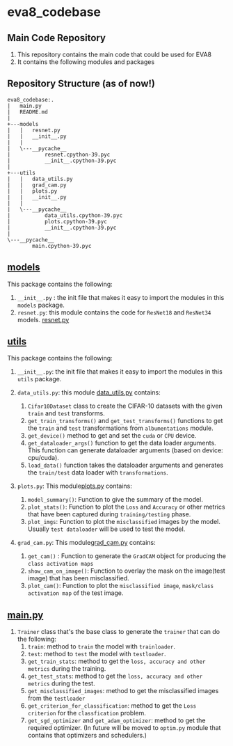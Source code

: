 # eva8_codebase

## Main Code Repository

1. This repository contains the main code that could be used for EVA8
2. It contains the following modules and packages

## Repository Structure (as of now!)
```
eva8_codebase:.
|   main.py
|   README.md
|
+---models
|   |   resnet.py
|   |   __init__.py
|   |
|   \---__pycache__
|           resnet.cpython-39.pyc
|           __init__.cpython-39.pyc
|
+---utils
|   |   data_utils.py
|   |   grad_cam.py
|   |   plots.py
|   |   __init__.py
|   |
|   \---__pycache__
|           data_utils.cpython-39.pyc
|           plots.cpython-39.pyc
|           __init__.cpython-39.pyc
|
\---__pycache__
        main.cpython-39.pyc
```


## [models](/models/)
This package contains the following:
1. ```__init__.py``` : the init file that makes it easy to import the modules in this ```models``` package.
2. ```resnet.py```: this module contains the code for ```ResNet18``` and ```ResNet34``` models. [resnet.py](/models/resnet.py)


## [utils](/utils/)
This package contains the following:
1. ```__init__.py```: the init file that makes it easy to import the modules in this ```utils``` package.
2. ```data_utils.py```: this module [data_utils.py](/utils/data_utils.py) contains:
    1. ```Cifar10Dataset``` class to create the CIFAR-10 datasets with the given ```train``` and ```test``` transforms.
    2. ```get_train_transforms()``` and ```get_test_transforms()``` functions to get the ```train``` and ```test``` transformations from ```albumentations``` module.
    3. ```get_device()``` method to get and set the ```cuda``` or ```CPU``` device.
    4. ```get_dataloader_args()``` function to get the data loader arguments. This function can generate dataloader arguments (based on device: cpu/cuda).
    5. ```load_data()``` function takes the dataloader arguments and generates the ```train/test``` data loader with ```transformations```.

3. ```plots.py```: This module[plots.py](/utils/plots.py) contains:
    1. ```model_summary()```: Function to give the summary of the model.
    2. ```plot_stats()```: Function to plot the ```Loss``` and ```Accuracy``` or other metrics that have been captured during ```training/testing``` phase.
    3. ```plot_imgs```: Function to plot the ```misclassified``` images by the model. Usually ```test dataloader``` will be used to test the model.

4. ```grad_cam.py```: This module[grad_cam.py](/utils/grad_cam.py) contains:
    1. ```get_cam()``` : Function to generate the ```GradCAM``` object for producing the ```class activation maps```
    2. ```show_cam_on_image()```: Function to overlay the mask on the image(test image) that has been misclassified.
    3. ```plot_cam()```: Function to plot the ```misclassified image```, ```mask/class activation map``` of the test image.



## [main.py](/main.py)
1. ```Trainer``` class that's the base class to generate the ```trainer``` that can do the following:
    1. ```train```: method to ```train``` the model with ```trainloader```.
    2. ```test```: method to ```test``` the model with ```testloader```.
    3. ```get_train_stats```: method to get the ```loss, accuracy and other metrics``` during the training.
    4. ```get_test_stats```: method to get the ```loss, accuracy and other metrics``` during the test.
    5. ```get_misclassified_images```: method to get the misclassified images from the ```testloader```
    6. ```get_criterion_for_classification```: method to get the ```Loss criterion``` for the ```classfication``` problem.
    7. ```get_sgd_optimizer``` and ```get_adam_optimizer```: method to get the required optimizer. (In future will be moved to ```optim.py``` module that contains that optimizers and schedulers.)

